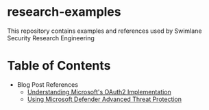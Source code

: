 # research-examples
This repository contains examples and references used by Swimlane Security Research Engineering


Table of Contents
=================

  * Blog Post References
    * [Understanding Microsoft's OAuth2 Implementation](00-UNDERSTANDING-MICROSOFT-OAUTH2-IMPLEMENTATION-SERIES/README.md)
    * [Using Microsoft Defender Advanced Threat Protection](01-USING-MDATP-EXAMPLES/README.md)